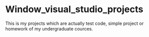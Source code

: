 # Window_visual_studio_projects
This is my projects which are actually test code, simple project or homework of my undergraduate cources.
